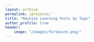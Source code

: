 ```yaml
---
layout: archive
permalink: /projects/
title: "Machine Learning Posts by Tags"
author_profile: true
header:
    image: "/images/fortpoint.png/"
---
```

